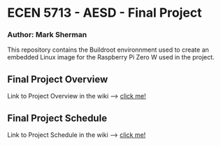 # ECEN 5713 - AESD - Final Project
### Author: Mark Sherman
This repository contains the Buildroot environnment used to create an embedded Linux image for the Raspberry Pi Zero W used in the project.

## Final Project Overview
Link to Project Overview in the wiki --> [click me!](https://github.com/cu-ecen-aeld/final-project-mash9756/wiki/Project-Overview)

## Final Project Schedule
Link to Project Schedule in the wiki --> [click me!](https://github.com/users/mash9756/projects/1/views/1?groupedBy%5BcolumnId%5D=39571608)

